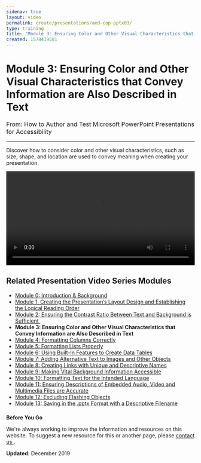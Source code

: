 ```yaml
---
sidenav: true
layout: video
permalink: create/presentations/aed-cop-pptx03/
type: training
title: 'Module 3: Ensuring Color and Other Visual Characteristics that Convey Information are Also Described in Text'
created: 1578419581
---
```


# Module 3: Ensuring Color and Other Visual Characteristics that Convey Information are Also Described in Text

<p style="font-size:115%">
  From: How to Author and Test Microsoft PowerPoint Presentations for Accessibility
</p>

* * *

Discover how to consider color and other visual characteristics, such as size, shape, and location are used to convey meaning when creating your presentation.

<video controls="controls" data-vscid="3qesx4ovd" style="width: 100%;"><source src="https://assets.section508.gov/files/aed-cop-ppt-m03.mp4" type="video/mp4" /></video>

## Related Presentation Video Series Modules

  * [Module 0: Introduction & Background][1]
  * [Module 1: Creating the Presentation&rsquo;s Layout Design and Establishing the Logical Reading Order][2]
  * [Module 2: Ensuring the Contrast Ratio Between Text and Background is Sufficient&nbsp;][3]
  * **Module 3: Ensuring Color and Other Visual Characteristics that Convey Information are Also Described in Text**
  * [Module 4: Formatting Columns Correctly][4]
  * [Module 5: Formatting Lists Properly][5]
  * [Module 6: Using Built-In Features to Create Data Tables][6]
  * [Module 7: Adding Alternative Text to Images and Other Objects][7]
  * [Module 8: Creating Links with Unique and Descriptive Names][8]
  * [Module 9: Making Vital Background Information Accessible][9]
  * [Module 10: Formatting Text for the Intended Language][10]
  * [Module 11: Ensuring Descriptions of Embedded Audio, Video and Multimedia Files are Accurate][11]
  * [Module 12: Excluding Flashing Objects][12]
  * [Module 13: Saving in the .pptx Format with a Descriptive Filename][13]

<div class="border-base radius-lg border-1px" style="margin-top: 1.5em;">
<div class="panel-body padding-3">
<p class="text-large"><strong>Before You Go</strong></p>
<p>We're always working to improve the information and resources on this website. To suggest a new resource for this or another page, please <a href="mailto:section.508@gsa.gov">contact us
</a>.</p>
</div>
</div>

**Updated**: December 2019

 [1]: {{site.baseurl}}/create/presentations/aed-cop-pptx00
 [2]: {{site.baseurl}}/create/presentations/aed-cop-pptx01
 [3]: {{site.baseurl}}/create/presentations/aed-cop-pptx02
 [4]: {{site.baseurl}}/create/presentations/aed-cop-pptx04
 [5]: {{site.baseurl}}/create/presentations/aed-cop-pptx05
 [6]: {{site.baseurl}}/create/presentations/aed-cop-pptx06
 [7]: {{site.baseurl}}/create/presentations/aed-cop-pptx07
 [8]: {{site.baseurl}}/create/presentations/aed-cop-pptx08
 [9]: {{site.baseurl}}/create/presentations/aed-cop-pptx09
 [10]: {{site.baseurl}}/create/presentations/aed-cop-pptx10
 [11]: {{site.baseurl}}/create/presentations/aed-cop-pptx11
 [12]: {{site.baseurl}}/create/presentations/aed-cop-pptx12
 [13]: {{site.baseurl}}/create/presentations/aed-cop-pptx13